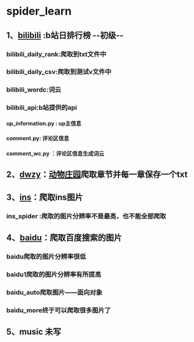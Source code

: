 # spider_learn
## 1、[bilibili](https://github.com/yq010105/spider_learn/tree/master/bilibili) :b站日排行榜     --初级--
### bilibili_daily_rank:爬取到txt文件中
### bilibili_daily_csv:爬取到测试v文件中
### bilibili_wordc:词云
### bilibili_api:b站提供的api
#### up_information.py : up主信息
#### comment.py: 评论区信息
#### comment_wc.py ：评论区信息生成词云
## 2、[dwzy](https://github.com/yq010105/spider_learn/tree/master/dwzy)：[动物庄园](https://www.kanunu8.com/book3/6879/)爬取章节并每一章保存一个txt  
## 3、[ins](https://github.com/yq010105/spider_learn/tree/master/ins)：爬取ins图片
### ins_spider :爬取的图片分辨率不是最高，也不能全部爬取
## 4、[baidu](https://github.com/yq010105/spider_learn/tree/master/baidu)：爬取百度搜索的图片
### baidu爬取的图片分辨率很低
### baidu1爬取的图片分辨率有所提高
### baidu_auto爬取图片——面向对象
### baidu_more终于可以爬取很多图片了
## 5、music 未写
